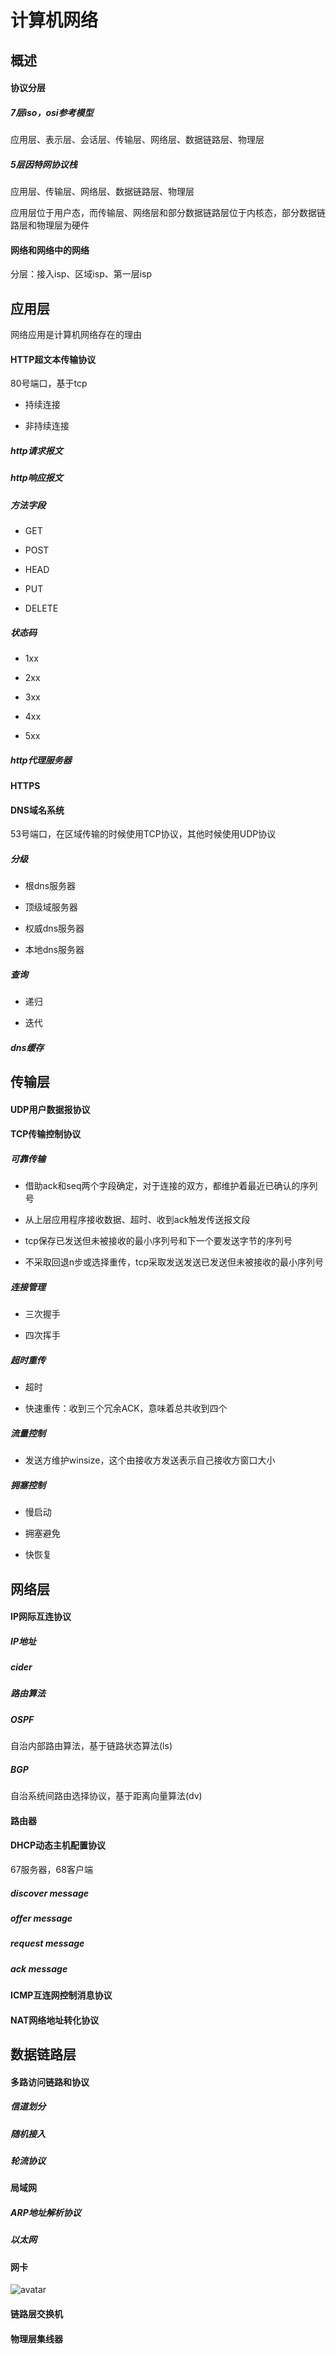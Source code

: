 # 计算机网络

## 概述

#### 协议分层

##### 7层iso，osi参考模型

应用层、表示层、会话层、传输层、网络层、数据链路层、物理层

##### 5层因特网协议栈

应用层、传输层、网络层、数据链路层、物理层

应用层位于用户态，而传输层、网络层和部分数据链路层位于内核态，部分数据链路层和物理层为硬件

#### 网络和网络中的网络

分层：接入isp、区域isp、第一层isp


## 应用层

网络应用是计算机网络存在的理由


#### HTTP超文本传输协议

80号端口，基于tcp

+ 持续连接

+ 非持续连接

##### http请求报文

##### http响应报文

##### 方法字段

+ GET

+ POST

+ HEAD

+ PUT

+ DELETE

##### 状态码

+ 1xx 

+ 2xx

+ 3xx

+ 4xx

+ 5xx

##### http代理服务器


#### HTTPS


#### DNS域名系统

53号端口，在区域传输的时候使用TCP协议，其他时候使用UDP协议

##### 分级

+ 根dns服务器

+ 顶级域服务器

+ 权威dns服务器

+ 本地dns服务器

##### 查询

+ 递归

+ 迭代

##### dns缓存



## 传输层

#### UDP用户数据报协议

#### TCP传输控制协议

##### 可靠传输

+ 借助ack和seq两个字段确定，对于连接的双方，都维护着最近已确认的序列号

+ 从上层应用程序接收数据、超时、收到ack触发传送报文段

+ tcp保存已发送但未被接收的最小序列号和下一个要发送字节的序列号

+ 不采取回退n步或选择重传，tcp采取发送发送已发送但未被接收的最小序列号

##### 连接管理

+ 三次握手

+ 四次挥手

##### 超时重传

+ 超时

+ 快速重传：收到三个冗余ACK，意味着总共收到四个

##### 流量控制

+ 发送方维护winsize，这个由接收方发送表示自己接收方窗口大小

##### 拥塞控制

+ 慢启动

+ 拥塞避免

+ 快恢复



## 网络层

#### IP网际互连协议

##### IP地址

##### cider

##### 路由算法

##### OSPF

自治内部路由算法，基于链路状态算法(ls)

##### BGP

自治系统间路由选择协议，基于距离向量算法(dv)

#### 路由器


#### DHCP动态主机配置协议

67服务器，68客户端

##### discover message

##### offer message

##### request message

##### ack message


#### ICMP互连网控制消息协议


#### NAT网络地址转化协议







## 数据链路层

#### 多路访问链路和协议

##### 信道划分

##### 随机接入

##### 轮流协议

#### 局域网

##### ARP地址解析协议

##### 以太网

#### 网卡

![avatar](network_interface_card.png)

#### 链路层交换机

#### 物理层集线器


























